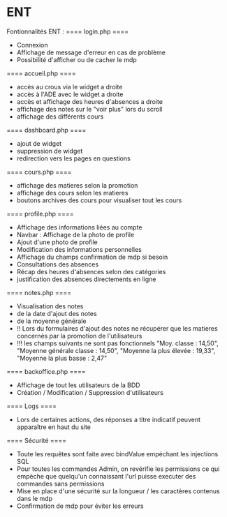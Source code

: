 # ENT



Fontionnalités ENT :
==== login.php ====
- Connexion
- Affichage de message d'erreur en cas de problème
- Possibilité d'afficher ou de cacher le mdp

==== accueil.php ====
- accès au crous via le widget a droite
- accès à l'ADE avec le widget a droite
- accès et affichage des heures d'absences a droite
- affichage des notes sur le "voir plus" lors du scroll
- affichage des différents cours

==== dashboard.php ====
- ajout de widget
- suppression de widget
- redirection vers les pages en questions

==== cours.php ====
- affichage des matieres selon la promotion
- affichage des cours selon les matieres
- boutons archives des cours pour visualiser tout les cours

==== profile.php ====
- Affichage des informations liées au compte
- Navbar : Affichage de la photo de profile
- Ajout d'une photo de profile
- Modification des informations personnelles
- Affichage du champs confirmation de mdp si besoin
- Consultations des absences
- Récap des heures d'absences selon des catégories
- justification des absences directements en ligne

==== notes.php ====
- Visualisation des notes
- de la date d'ajout des notes
- de la moyenne générale
- !! Lors du formulaires d'ajout des notes ne récupérer que les matieres concernés par la promotion de l'utilisateurs 
- !!! les champs suivants ne sont pas fonctionnels
    "Moy. classe : 14,50", 
    "Moyenne générale classe : 14,50", 
    "Moyenne la plus élevée : 19,33", 
    "Moyenne la plus basse : 2,47"

==== backoffice.php ====
- Affichage de tout les utilisateurs de la BDD
- Création / Modification / Suppression d'utilisateurs

==== Logs ==== 
- Lors de certaines actions, des réponses a titre indicatif peuvent apparaître en haut du site

==== Sécurité ====
- Toute les requêtes sont faite avec bindValue empéchant les injections SQL
- Pour toutes les commandes Admin, on revérifie les permissions ce qui empèche que quelqu'un connaissant l'url puisse executer des commandes sans permissions
- Mise en place d'une sécurité sur la longueur / les caractères contenus dans le mdp
- Confirmation de mdp pour éviter les erreurs

